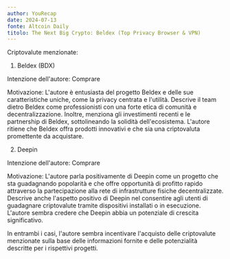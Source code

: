 ```yaml
---
author: YouRecap
date: 2024-07-13
fonte: Altcoin Daily
titolo: The Next Big Crypto: Beldex (Top Privacy Browser & VPN)
---
```


Criptovalute menzionate:

1. Beldex (BDX)

Intenzione dell'autore: Comprare

Motivazione: L'autore è entusiasta del progetto Beldex e delle sue caratteristiche uniche, come la privacy centrata e l'utilità. Descrive il team dietro Beldex come professionisti con una forte etica di comunità e decentralizzazione. Inoltre, menziona gli investimenti recenti e le partnership di Beldex, sottolineando la solidità dell'ecosistema. L'autore ritiene che Beldex offra prodotti innovativi e che sia una criptovaluta promettente da acquistare.

2. Deepin

Intenzione dell'autore: Comprare

Motivazione: L'autore parla positivamente di Deepin come un progetto che sta guadagnando popolarità e che offre opportunità di profitto rapido attraverso la partecipazione alla rete di infrastrutture fisiche decentralizzate. Descrive anche l'aspetto positivo di Deepin nel consentire agli utenti di guadagnare criptovalute tramite dispositivi installati o in esecuzione. L'autore sembra credere che Deepin abbia un potenziale di crescita significativo.

In entrambi i casi, l'autore sembra incentivare l'acquisto delle criptovalute menzionate sulla base delle informazioni fornite e delle potenzialità descritte per i rispettivi progetti.
